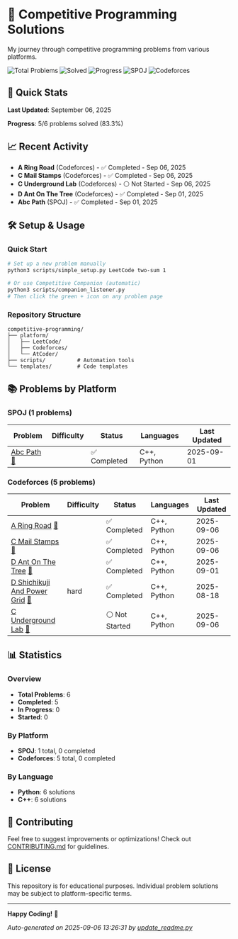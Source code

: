 # 🚀 Competitive Programming Solutions

My journey through competitive programming problems from various platforms.

![Total Problems](https://img.shields.io/badge/Total%20Problems-6-blue) ![Solved](https://img.shields.io/badge/Solved-5-green) ![Progress](https://img.shields.io/badge/Progress-83%25-orange) ![SPOJ](https://img.shields.io/badge/SPOJ-1-lightgrey) ![Codeforces](https://img.shields.io/badge/Codeforces-5-lightgrey) 

## 🎯 Quick Stats

**Last Updated**: September 06, 2025

**Progress**: 5/6 problems solved (83.3%)


## 📈 Recent Activity

- **A Ring Road** (Codeforces) - ✅ Completed - Sep 06, 2025
- **C Mail Stamps** (Codeforces) - ✅ Completed - Sep 06, 2025
- **C Underground Lab** (Codeforces) - ⚪ Not Started - Sep 06, 2025
- **D Ant On The Tree** (Codeforces) - ✅ Completed - Sep 01, 2025
- **Abc Path** (SPOJ) - ✅ Completed - Sep 01, 2025

## 🛠️ Setup & Usage

### Quick Start
```bash
# Set up a new problem manually
python3 scripts/simple_setup.py LeetCode two-sum 1

# Or use Competitive Companion (automatic)
python3 scripts/companion_listener.py
# Then click the green + icon on any problem page
```

### Repository Structure
```
competitive-programming/
├── platform/
│   ├── LeetCode/
│   ├── Codeforces/
│   └── AtCoder/
├── scripts/          # Automation tools
└── templates/        # Code templates
```

## 📚 Problems by Platform

### SPOJ (1 problems)

| Problem | Difficulty | Status | Languages | Last Updated |
|---------|------------|--------|-----------|-------------|
| [Abc Path](https://spoj.com/) [📁](platform/SPOJ/abc-path) |  | ✅ Completed | C++, Python | 2025-09-01 |

### Codeforces (5 problems)

| Problem | Difficulty | Status | Languages | Last Updated |
|---------|------------|--------|-----------|-------------|
| [A Ring Road](https://codeforces.com/problem/A) [📁](platform/Codeforces/a-ring-road) |  | ✅ Completed | C++, Python | 2025-09-06 |
| [C Mail Stamps](https://codeforces.com/problem/C) [📁](platform/Codeforces/c-mail-stamps) |  | ✅ Completed | C++, Python | 2025-09-06 |
| [D Ant On The Tree](https://codeforces.com/contest/29/problem/D) [📁](platform/Codeforces/d-ant-on-the-tree) |  | ✅ Completed | C++, Python | 2025-09-01 |
| [D Shichikuji And Power Grid](https://codeforces.com/problem/D) [📁](platform/Codeforces/d-shichikuji-and-power-grid) | hard | ✅ Completed | C++, Python | 2025-08-18 |
| [C Underground Lab](https://codeforces.com/problem/C) [📁](platform/Codeforces/c-underground-lab) |  | ⚪ Not Started | C++, Python | 2025-09-06 |

## 📊 Statistics

### Overview
- **Total Problems**: 6
- **Completed**: 5
- **In Progress**: 0
- **Started**: 0

### By Platform
- **SPOJ**: 1 total, 0 completed
- **Codeforces**: 5 total, 0 completed

### By Language
- **Python**: 6 solutions
- **C++**: 6 solutions

## 🤝 Contributing

Feel free to suggest improvements or optimizations! Check out [CONTRIBUTING.md](CONTRIBUTING.md) for guidelines.

## 📄 License

This repository is for educational purposes. Individual problem solutions may be subject to platform-specific terms.

---

**Happy Coding!** 🎉

*Auto-generated on 2025-09-06 13:26:31 by [update_readme.py](scripts/update_readme.py)*
